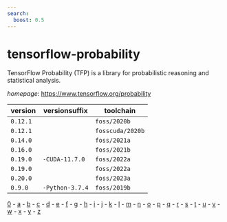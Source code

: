 ```yaml
---
search:
  boost: 0.5
---
```

# tensorflow-probability

TensorFlow Probability (TFP) is a library for probabilistic reasoning and statistical analysis.

*homepage*: <https://www.tensorflow.org/probability>

version | versionsuffix | toolchain
--------|---------------|----------
``0.12.1`` |  | ``foss/2020b``
``0.12.1`` |  | ``fosscuda/2020b``
``0.14.0`` |  | ``foss/2021a``
``0.16.0`` |  | ``foss/2021b``
``0.19.0`` | ``-CUDA-11.7.0`` | ``foss/2022a``
``0.19.0`` |  | ``foss/2022a``
``0.20.0`` |  | ``foss/2023a``
``0.9.0`` | ``-Python-3.7.4`` | ``foss/2019b``

[0](../0/index.md) - [a](../a/index.md) - [b](../b/index.md) - [c](../c/index.md) - [d](../d/index.md) - [e](../e/index.md) - [f](../f/index.md) - [g](../g/index.md) - [h](../h/index.md) - [i](../i/index.md) - [j](../j/index.md) - [k](../k/index.md) - [l](../l/index.md) - [m](../m/index.md) - [n](../n/index.md) - [o](../o/index.md) - [p](../p/index.md) - [q](../q/index.md) - [r](../r/index.md) - [s](../s/index.md) - [t](../t/index.md) - [u](../u/index.md) - [v](../v/index.md) - [w](../w/index.md) - [x](../x/index.md) - [y](../y/index.md) - [z](../z/index.md)

